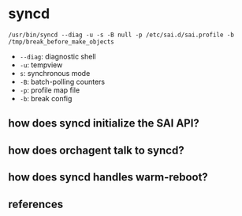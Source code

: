 # syncd

```
/usr/bin/syncd --diag -u -s -B null -p /etc/sai.d/sai.profile -b /tmp/break_before_make_objects
```

* `--diag`: diagnostic shell
* `-u`: tempview
* `s`: synchronous mode
* `-B`: batch-polling counters
* `-p`: profile map file
* `-b`: break config

## how does syncd initialize the SAI API?


## how does orchagent talk to syncd?


## how does syncd handles warm-reboot?



## references
